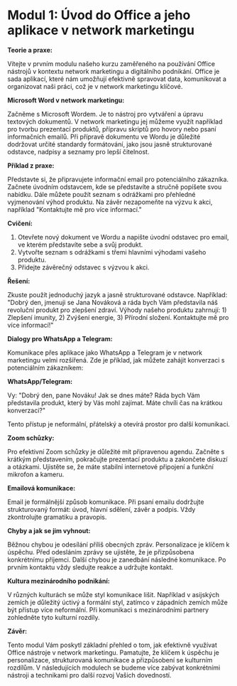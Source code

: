 # **Modul 1: Úvod do Office a jeho aplikace v network marketingu**

**Teorie a praxe:**

Vítejte v prvním modulu našeho kurzu zaměřeného na používání Office nástrojů v kontextu network marketingu a digitálního podnikání. Office je sada aplikací, které nám umožňují efektivně spravovat data, komunikovat a organizovat naši práci, což je v network marketingu klíčové.

**Microsoft Word v network marketingu:**

Začněme s Microsoft Wordem. Je to nástroj pro vytváření a úpravu textových dokumentů. V network marketingu jej můžeme využít například pro tvorbu prezentací produktů, přípravu skriptů pro hovory nebo psaní informačních emailů. Při přípravě dokumentu ve Wordu je důležité dodržovat určité standardy formátování, jako jsou jasně strukturované odstavce, nadpisy a seznamy pro lepší čitelnost.

**Příklad z praxe:**

Představte si, že připravujete informační email pro potenciálního zákazníka. Začnete úvodním odstavcem, kde se představíte a stručně popíšete svou nabídku. Dále můžete použít seznam s odrážkami pro přehledné vyjmenování výhod produktu. Na závěr nezapomeňte na výzvu k akci, například "Kontaktujte mě pro více informací."

**Cvičení:**

1. Otevřete nový dokument ve Wordu a napište úvodní odstavec pro email, ve kterém představíte sebe a svůj produkt.
2. Vytvořte seznam s odrážkami s třemi hlavními výhodami vašeho produktu.
3. Přidejte závěrečný odstavec s výzvou k akci.

**Řešení:**

Zkuste použít jednoduchý jazyk a jasně strukturované odstavce. Například: "Dobrý den, jmenuji se Jana Nováková a ráda bych Vám představila náš revoluční produkt pro zlepšení zdraví. Výhody našeho produktu zahrnují: 1) Zlepšení imunity, 2) Zvýšení energie, 3) Přírodní složení. Kontaktujte mě pro více informací!"

**Dialogy pro WhatsApp a Telegram:**

Komunikace přes aplikace jako WhatsApp a Telegram je v network marketingu velmi rozšířená. Zde je příklad, jak můžete zahájit konverzaci s potenciálním zákazníkem:

**WhatsApp/Telegram:**

Vy: "Dobrý den, pane Nováku! Jak se dnes máte? Ráda bych Vám představila produkt, který by Vás mohl zajímat. Máte chvíli čas na krátkou konverzaci?"

Tento přístup je neformální, přátelský a otevírá prostor pro další komunikaci.

**Zoom schůzky:**

Pro efektivní Zoom schůzky je důležité mít připravenou agendu. Začněte s krátkým představením, pokračujte prezentací produktu a zakončete diskuzí a otázkami. Ujistěte se, že máte stabilní internetové připojení a funkční mikrofon a kameru.

**Emailová komunikace:**

Email je formálnější způsob komunikace. Při psaní emailu dodržujte strukturovaný formát: úvod, hlavní sdělení, závěr a podpis. Vždy zkontrolujte gramatiku a pravopis.

**Chyby a jak se jim vyhnout:**

Běžnou chybou je odesílání příliš obecných zpráv. Personalizace je klíčem k úspěchu. Před odesláním zprávy se ujistěte, že je přizpůsobena konkrétnímu příjemci. Další chybou je zanedbání následné komunikace. Po prvním kontaktu vždy sledujte reakce a udržujte kontakt.

**Kultura mezinárodního podnikání:**

V různých kulturách se může styl komunikace lišit. Například v asijských zemích je důležitý úctivý a formální styl, zatímco v západních zemích může být přístup více neformální. Při komunikaci s mezinárodními partnery zohledněte tyto kulturní rozdíly.

**Závěr:**

Tento modul Vám poskytl základní přehled o tom, jak efektivně využívat Office nástroje v network marketingu. Pamatujte, že klíčem k úspěchu je personalizace, strukturovaná komunikace a přizpůsobení se kulturním rozdílům. V následujících modulech se budeme více zabývat konkrétními nástroji a technikami pro další rozvoj Vašich dovedností.